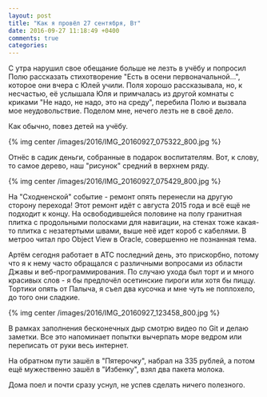 ```yaml
---
layout: post
title: "Как я провёл 27 сентября, Вт"
date: 2016-09-27 11:18:49 +0400
comments: true
categories: 
---
```

С утра нарушил свое обещание больше не лезть в учёбу и попросил Полю рассказать стихотворение "Есть в осени первоначальной...", которое они вчера с Юлей учили. Поля хорошо рассказывала, но, к несчастью, её услышала Юля и примчалась из другой комнаты с криками "Не надо, не надо, это на среду", перебила Полю и вызвала мое неудовольствие. Поделом мне, нечего лезть не в своё дело.

Как обычно, повез детей на учёбу.

{% img center /images/2016/IMG_20160927_075322_800.jpg %}

Отнёс в садик деньги, собранные в подарок воспитателям. Вот, к слову, то самое дерево, наш "рисунок" средний в верхнем ряду.

{% img center /images/2016/IMG_20160927_075429_800.jpg %}

На "Сходненской" событие - ремонт опять перенесли на другую сторону перехода! Этот ремонт идёт с августа 2015 года и всё ещё не подходит к концу. На освободившейся половине на полу гранитная плитка с продольными полосками для навигации, на стенах тоже какая-то плитка с незатертыми швами, выше неё идет короб с кабелями. В метроо читал про Object View в Oracle, совершенно не познанная тема. 

Артём сегодня работает в АТС последний день, это прискорбно, потому что я к нему часто обращался с различными вопросами из области Джавы и веб-программирования. По случаю ухода был торт и и много красивых слов - я бы предпочёл осетинские пироги или хотя бы пиццу. Тортики опять от Палыча, я съел два кусочка и мне чуть не поплохело, до того они сладкие.

{% img center /images/2016/IMG_20160927_123458_800.jpg %}

В рамках заполнения бесконечных дыр смотрю видео по Git и делаю заметки. Все это напоминает попытки вычерпать море ведром или переписать от руки весь интернет.

На обратном пути зашёл в "Пятерочку", набрал на 335 рублей, а потом ещё мужественно зашёл в "Избенку", взял два пакета молока. 

Дома поел и почти сразу уснул, не успев сделать ничего полезного.